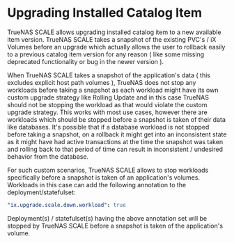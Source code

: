 # Upgrading Installed Catalog Item

TrueNAS SCALE allows upgrading installed catalog item to a new available
item version. TrueNAS SCALE takes a snapshot of the existing PVC's / iX Volumes
before an upgrade which actually allows the user to rollback easily to a previous
catalog item version for any reason ( like some missing deprecated functionality or bug in the newer version ).

When TrueNAS SCALE takes a snapshot of the application's data ( this excludes explicit host path volumes ),
TrueNAS does not stop any workloads before taking a snapshot as each workload
might have its own custom upgrade strategy like Rolling Update and in this
case TrueNAS should not be stopping the workload as that would violate the
custom upgrade strategy. This works with most use cases, however there are
workloads which should be stopped before a snapshot is taken of their data like
databases. It's possible that if a database workload is not stopped before
taking a snapshot, on a rollback it might get into an inconsistent state as
it might have had active transactions at the time the snapshot was taken and rolling
back to that period of time can result in inconsistent / undesired behavior
from the database.

For such custom scenarios, TrueNAS SCALE allows to stop workloads specifically
before a snapshot is taken of an application's volumes. Workloads in this case can
add the following annotation to the deployment/statefulset:

```yaml
"ix.upgrade.scale.down.workload": true
```

Deployment(s) / statefulset(s) having the above annotation set will be stopped
by TrueNAS SCALE before a snapshot is taken of the application's volume.
